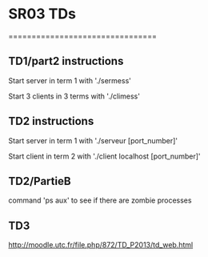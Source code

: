# SR03 TDs
================================

TD1/part2 instructions
-------------------------

Start server in term 1 with './sermess'

Start 3 clients in 3 terms with './climess'

TD2 instructions
-------------------------

Start server in term 1 with './serveur [port_number]'

Start client in term 2 with './client localhost [port_number]'

TD2/PartieB
-------------------------

command 'ps aux' to see if there are zombie processes

TD3
-------------------------

http://moodle.utc.fr/file.php/872/TD_P2013/td_web.html
